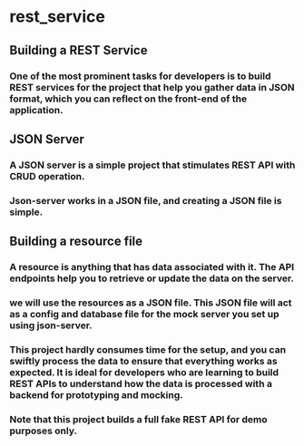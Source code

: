 # rest_service

## Building a REST Service
### One of the most prominent tasks for developers is to build REST services for the project that help you gather data in JSON format, which you can reflect on the front-end of the application. 

## JSON Server
### A JSON server is a simple project that stimulates REST API with CRUD operation.
### Json-server works in a JSON file, and creating a JSON file is simple.

## Building a resource file
### A resource is anything that has data associated with it. The API endpoints help you to retrieve or update the data on the server.
### we will use the resources as a JSON file. This JSON file will act as a config and database file for the mock server you set up using json-server.

### This project hardly consumes time for the setup, and you can swiftly process the data to ensure that everything works as expected. It is ideal for developers who are learning to build REST APIs to understand how the data is processed with a backend for prototyping and mocking.
### Note that this project builds a full fake REST API for demo purposes only.



